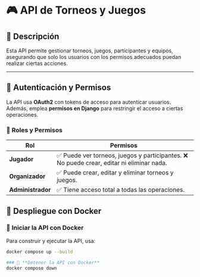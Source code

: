 # 🎮 API de Torneos y Juegos

## 📌 Descripción
Esta API permite gestionar torneos, juegos, participantes y equipos, asegurando que solo los usuarios con los permisos adecuados puedan realizar ciertas acciones.

---

## 🔐 Autenticación y Permisos

La API usa **OAuth2** con tokens de acceso para autenticar usuarios. Además, emplea **permisos en Django** para restringir el acceso a ciertas operaciones.

### 📌 **Roles y Permisos**  

| Rol        | Permisos |
|------------|---------|
| **Jugador** | ✅ Puede ver torneos, juegos y participantes. ❌ No puede crear, editar ni eliminar nada. |
| **Organizador** | ✅ Puede crear, editar y eliminar torneos y juegos. |
| **Administrador** | ✅ Tiene acceso total a todas las operaciones. |




## 🚀 Despliegue con Docker

### 🐳 **Iniciar la API con Docker**
Para construir y ejecutar la API, usa:

```sh
docker compose up --build

### 🐳 **Detener la API con Docker**
docker compose down
